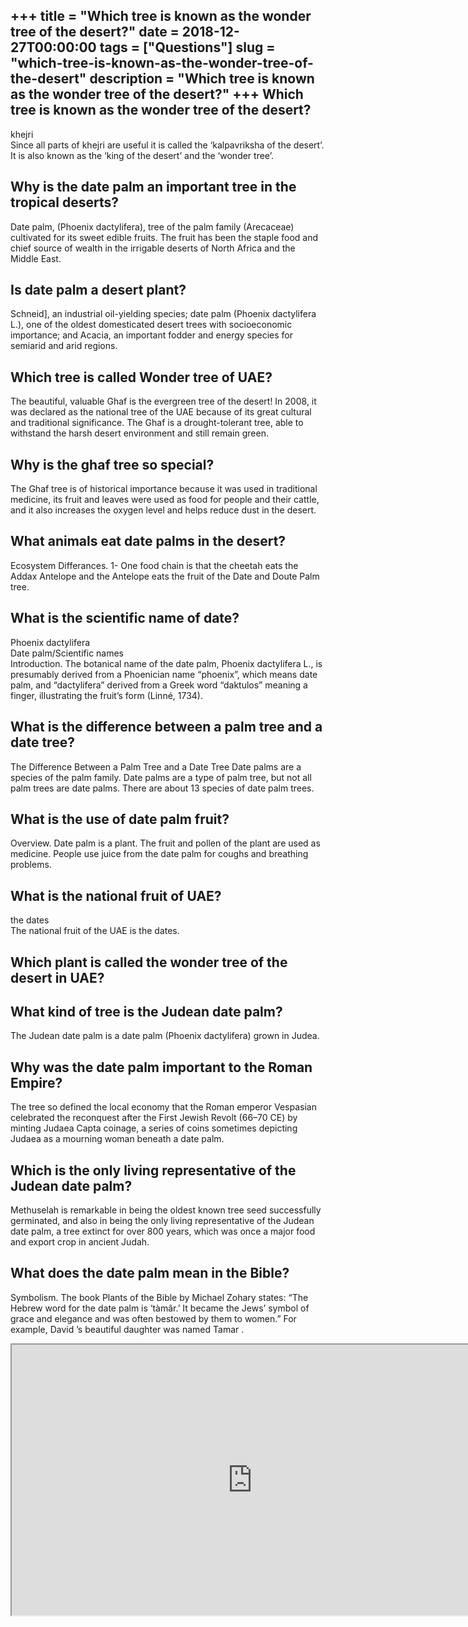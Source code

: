 +++
title = "Which tree is known as the wonder tree of the desert?"
date = 2018-12-27T00:00:00
tags = ["Questions"]
slug = "which-tree-is-known-as-the-wonder-tree-of-the-desert"
description = "Which tree is known as the wonder tree of the desert?"
+++
Which tree is known as the wonder tree of the desert?
-----------------------------------------------------

khejri  
Since all parts of khejri are useful it is called the ‘kalpavriksha of the desert’. It is also known as the ‘king of the desert’ and the ‘wonder tree’.

Why is the date palm an important tree in the tropical deserts?
---------------------------------------------------------------

Date palm, (Phoenix dactylifera), tree of the palm family (Arecaceae) cultivated for its sweet edible fruits. The fruit has been the staple food and chief source of wealth in the irrigable deserts of North Africa and the Middle East.

Is date palm a desert plant?
----------------------------

Schneid\], an industrial oil-yielding species; date palm (Phoenix dactylifera L.), one of the oldest domesticated desert trees with socioeconomic importance; and Acacia, an important fodder and energy species for semiarid and arid regions.

Which tree is called Wonder tree of UAE?
----------------------------------------

The beautiful, valuable Ghaf is the evergreen tree of the desert! In 2008, it was declared as the national tree of the UAE because of its great cultural and traditional significance. The Ghaf is a drought-tolerant tree, able to withstand the harsh desert environment and still remain green.

Why is the ghaf tree so special?
--------------------------------

The Ghaf tree is of historical importance because it was used in traditional medicine, its fruit and leaves were used as food for people and their cattle, and it also increases the oxygen level and helps reduce dust in the desert.

What animals eat date palms in the desert?
------------------------------------------

Ecosystem Differances. 1- One food chain is that the cheetah eats the Addax Antelope and the Antelope eats the fruit of the Date and Doute Palm tree.

What is the scientific name of date?
------------------------------------

Phoenix dactylifera  
Date palm/Scientific names  
Introduction. The botanical name of the date palm, Phoenix dactylifera L., is presumably derived from a Phoenician name “phoenix”, which means date palm, and “dactylifera” derived from a Greek word “daktulos” meaning a finger, illustrating the fruit’s form (Linné, 1734).

What is the difference between a palm tree and a date tree?
-----------------------------------------------------------

The Difference Between a Palm Tree and a Date Tree Date palms are a species of the palm family. Date palms are a type of palm tree, but not all palm trees are date palms. There are about 13 species of date palm trees.

What is the use of date palm fruit?
-----------------------------------

Overview. Date palm is a plant. The fruit and pollen of the plant are used as medicine. People use juice from the date palm for coughs and breathing problems.

What is the national fruit of UAE?
----------------------------------

the dates  
The national fruit of the UAE is the dates.

Which plant is called the wonder tree of the desert in UAE?
-----------------------------------------------------------

What kind of tree is the Judean date palm?
------------------------------------------

The Judean date palm is a date palm (Phoenix dactylifera) grown in Judea.

Why was the date palm important to the Roman Empire?
----------------------------------------------------

The tree so defined the local economy that the Roman emperor Vespasian celebrated the reconquest after the First Jewish Revolt (66–70 CE) by minting Judaea Capta coinage, a series of coins sometimes depicting Judaea as a mourning woman beneath a date palm.

Which is the only living representative of the Judean date palm?
----------------------------------------------------------------

Methuselah is remarkable in being the oldest known tree seed successfully germinated, and also in being the only living representative of the Judean date palm, a tree extinct for over 800 years, which was once a major food and export crop in ancient Judah.

What does the date palm mean in the Bible?
------------------------------------------

Symbolism. The book Plants of the Bible by Michael Zohary states: “The Hebrew word for the date palm is ‘tàmâr.’ It became the Jews’ symbol of grace and elegance and was often bestowed by them to women.” For example, David ’s beautiful daughter was named Tamar .

<iframe allow="accelerometer; autoplay; clipboard-write; encrypted-media; gyroscope; picture-in-picture" allowfullscreen="" class="__youtube_prefs__  epyt-is-override  no-lazyload" data-no-lazy="1" data-origheight="433" data-origwidth="770" data-skipgform_ajax_framebjll="" height="433" id="_ytid_44446" loading="lazy" src="https://www.youtube.com/embed/MWOWSc1hQdY?enablejsapi=1&autoplay=0&cc_load_policy=0&cc_lang_pref=&iv_load_policy=1&loop=0&modestbranding=0&rel=1&fs=1&playsinline=0&autohide=2&theme=dark&color=red&controls=1&" title="YouTube player" width="770"></iframe>